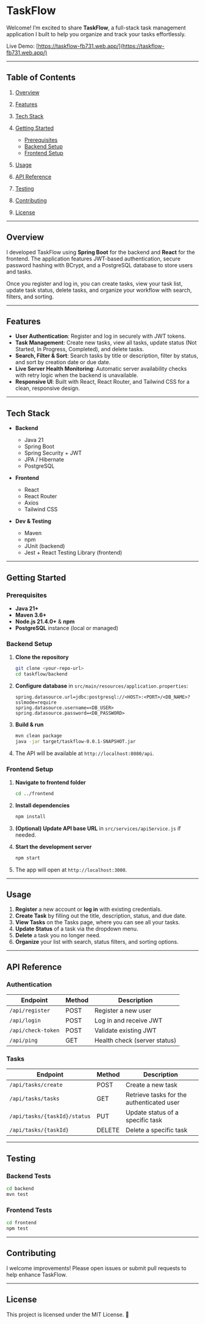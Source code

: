 # TaskFlow

Welcome! I’m excited to share **TaskFlow**, a full-stack task management application I built to help you organize and track your tasks effortlessly.

Live Demo: [https://taskflow-fb731.web.app/](https://taskflow-fb731.web.app/)

---

## Table of Contents

1. [Overview](#overview)
2. [Features](#features)
3. [Tech Stack](#tech-stack)
4. [Getting Started](#getting-started)

   * [Prerequisites](#prerequisites)
   * [Backend Setup](#backend-setup)
   * [Frontend Setup](#frontend-setup)
5. [Usage](#usage)
6. [API Reference](#api-reference)
7. [Testing](#testing)
8. [Contributing](#contributing)
9. [License](#license)

---

## Overview

I developed TaskFlow using **Spring Boot** for the backend and **React** for the frontend. The application features JWT-based authentication, secure password hashing with BCrypt, and a PostgreSQL database to store users and tasks.

Once you register and log in, you can create tasks, view your task list, update task status, delete tasks, and organize your workflow with search, filters, and sorting.

---

## Features

* **User Authentication**: Register and log in securely with JWT tokens.
* **Task Management**: Create new tasks, view all tasks, update status (Not Started, In Progress, Completed), and delete tasks.
* **Search, Filter & Sort**: Search tasks by title or description, filter by status, and sort by creation date or due date.
* **Live Server Health Monitoring**: Automatic server availability checks with retry logic when the backend is unavailable.
* **Responsive UI**: Built with React, React Router, and Tailwind CSS for a clean, responsive design.

---

## Tech Stack

* **Backend**

  * Java 21
  * Spring Boot
  * Spring Security + JWT
  * JPA / Hibernate
  * PostgreSQL
* **Frontend**

  * React
  * React Router
  * Axios
  * Tailwind CSS
* **Dev & Testing**

  * Maven
  * npm
  * JUnit (backend)
  * Jest + React Testing Library (frontend)

---

## Getting Started

### Prerequisites

* **Java 21+**
* **Maven 3.6+**
* **Node.js 21.4.0+** & **npm**
* **PostgreSQL** instance (local or managed)

### Backend Setup

1. **Clone the repository**

   ```bash
   git clone <your-repo-url>
   cd taskflow/backend
   ```
2. **Configure database** in `src/main/resources/application.properties`:

   ```properties
   spring.datasource.url=jdbc:postgresql://<HOST>:<PORT>/<DB_NAME>?sslmode=require
   spring.datasource.username=<DB_USER>
   spring.datasource.password=<DB_PASSWORD>
   ```
3. **Build & run**

   ```bash
   mvn clean package
   java -jar target/taskflow-0.0.1-SNAPSHOT.jar
   ```
4. The API will be available at `http://localhost:8080/api`.

### Frontend Setup

1. **Navigate to frontend folder**

   ```bash
   cd ../frontend
   ```
2. **Install dependencies**

   ```bash
   npm install
   ```
3. **(Optional) Update API base URL** in `src/services/apiService.js` if needed.
4. **Start the development server**

   ```bash
   npm start
   ```
5. The app will open at `http://localhost:3000`.

---

## Usage

1. **Register** a new account or **log in** with existing credentials.
2. **Create Task** by filling out the title, description, status, and due date.
3. **View Tasks** on the Tasks page, where you can see all your tasks.
4. **Update Status** of a task via the dropdown menu.
5. **Delete** a task you no longer need.
6. **Organize** your list with search, status filters, and sorting options.

---

## API Reference

### Authentication

| Endpoint           | Method | Description                  |
| ------------------ | ------ | ---------------------------- |
| `/api/register`    | POST   | Register a new user          |
| `/api/login`       | POST   | Log in and receive JWT       |
| `/api/check-token` | POST   | Validate existing JWT        |
| `/api/ping`        | GET    | Health check (server status) |

### Tasks

| Endpoint                     | Method | Description                               |
| ---------------------------- | ------ | ----------------------------------------- |
| `/api/tasks/create`          | POST   | Create a new task                         |
| `/api/tasks/tasks`           | GET    | Retrieve tasks for the authenticated user |
| `/api/tasks/{taskId}/status` | PUT    | Update status of a specific task          |
| `/api/tasks/{taskId}`        | DELETE | Delete a specific task                    |

---

## Testing

### Backend Tests

```bash
cd backend
mvn test
```

### Frontend Tests

```bash
cd frontend
npm test
```

---

## Contributing

I welcome improvements! Please open issues or submit pull requests to help enhance TaskFlow.

---

## License

This project is licensed under the MIT License. 🚀
